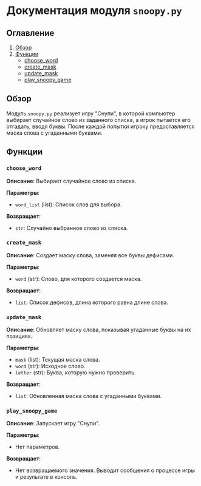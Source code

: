 # Документация модуля `snoopy.py`

## Оглавление
1. [Обзор](#обзор)
2. [Функции](#функции)
    - [choose_word](#choose_word)
    - [create_mask](#create_mask)
    - [update_mask](#update_mask)
    - [play_snoopy_game](#play_snoopy_game)

## Обзор

Модуль `snoopy.py` реализует игру "Снупи", в которой компьютер выбирает случайное слово из заданного списка, а игрок пытается его отгадать, вводя буквы. После каждой попытки игроку предоставляется маска слова с угаданными буквами.

## Функции

### `choose_word`

**Описание**: Выбирает случайное слово из списка.

**Параметры**:
- `word_list` (list): Список слов для выбора.

**Возвращает**:
- `str`: Случайно выбранное слово из списка.

### `create_mask`

**Описание**: Создает маску слова, заменяя все буквы дефисами.

**Параметры**:
- `word` (str): Слово, для которого создается маска.

**Возвращает**:
- `list`: Список дефисов, длина которого равна длине слова.

### `update_mask`

**Описание**: Обновляет маску слова, показывая угаданные буквы на их позициях.

**Параметры**:
- `mask` (list): Текущая маска слова.
- `word` (str): Исходное слово.
- `letter` (str): Буква, которую нужно проверить.

**Возвращает**:
- `list`: Обновленная маска слова с угаданными буквами.

### `play_snoopy_game`

**Описание**: Запускает игру "Снупи".

**Параметры**:
- Нет параметров.

**Возвращает**:
- Нет возвращаемого значения. Выводит сообщения о процессе игры и результате в консоль.